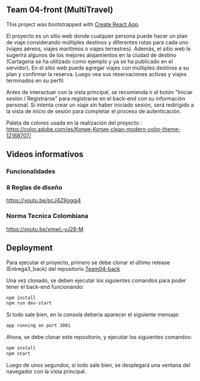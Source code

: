 ## Team 04-front (MultiTravel)


This project was bootstrapped with [Create React App](https://github.com/facebook/create-react-app).

El proyecto es un sitio web donde cualquier persona puede hacer un plan de viaje considerando múltiples destinos y diferentes rutas para cada uno (viajes aéreos, viajes marítimos o viajes terrestres). Además, el sitio web le sugerirá algunos de los mejores alojamientos en la ciudad de destino (Cartagena se ha utilizado como ejemplo y ya se ha publicado en el servidor). En el sitio web puede agregar viajes con múltiples destinos a su plan y confirmar la reserva. Luego vea sus reservaciones activas y viajes terminados en su perfil.

Antes de interactuar con la vista principal, se recomienda ir al botón "Iniciar sesión / Registrarse" para registrarse en el back-end con su información personal. Si intenta crear un viaje sin haber iniciado sesión, será redirigido a la vista de inicio de sesión para completar el proceso de autenticación.

Paleta de colores usada en la realización del proyecto : https://color.adobe.com/es/Копия-Копия-clean-modern-color-theme-12168707/

## Videos informativos

### Funcionalidades

### 8 Reglas de diseño
https://youtu.be/pcJ4Z9ggqj4

### Norma Tecnica Colombiana
https://youtu.be/xmwL-vJ28-M



## Deployment

Para ejecutar el proyecto, primero se debe clonar el último release (Entrega3_back) del repositorio [Team04-back](https://github.com/isis3710-uniandes/Team04-back)

Una vez clonado, se deben ejecutar los siguientes comandos para poder tener el back-end funcionando:

```bash
npm install
npm run dev-start
```
Si todo sale bien, en la consola debería aparecer el siguiente mensaje:

```bash
app running on port 3001
```
Ahora, se debe clonar este repositorio, y ejecutar los siguientes comandos:

```bash
npm install
npm start
```
Luego de unos segundos, si todo sale bien, se desplegará una ventana del navegador con la vista principal.
